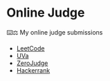 # Online Judge

⌨️⚖️ My online judge submissions

- [LeetCode](https://leetcode.com/)
- [UVa](https://onlinejudge.org/)
- [ZeroJudge](https://zerojudge.tw/)
- [Hackerrank](https://www.hackerrank.com/)
